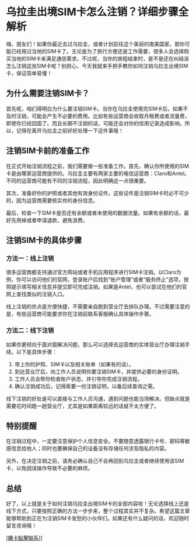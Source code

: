 # 乌拉圭出境SIM卡怎么注销？详细步骤全解析

嗨，朋友们！如果你最近去过乌拉圭，或者计划前往这个美丽的南美国家，那你可能已经用过当地的SIM卡了。无论是为了旅行方便还是工作需要，很多人会选择购买当地的SIM卡来满足通信需求。不过呢，当你的旅程结束时，是不是还在纠结该怎么注销这张SIM卡呢？别担心，今天我就来手把手教你如何注销乌拉圭出境SIM卡，保证简单易懂！

## 为什么需要注销SIM卡？

首先呢，咱们得明白为什么要注销SIM卡。当你在乌拉圭使用完SIM卡后，如果不及时注销，可能会产生不必要的费用。比如有些运营商会收取月租费或者流量费，即使你已经回国了。而且长期不注销的话，可能还会对你的信用记录造成影响。所以，记得在离开乌拉圭之前好好处理一下这件事哦！

## 注销SIM卡前的准备工作

在正式开始注销流程之前，我们需要做一些准备工作。首先，确认你所使用的SIM卡是由哪家运营商提供的。乌拉圭主要有两家主要的电信运营商：Claro和Antel。不同的运营商可能有不同的注销流程，因此明确这一点很重要。

其次，准备好你的护照或者其他有效身份证件。这些证件是注销SIM卡时必不可少的，因为运营商需要核实你的身份信息。

最后，检查一下SIM卡是否还有余额或者未使用的数据流量。如果有余额的话，最好先用掉或者申请退款，避免浪费。

## 注销SIM卡的具体步骤

### 方法一：线上注销

很多运营商都支持通过官方网站或者手机应用程序进行SIM卡注销。以Claro为例，你可以访问他们的官网，登录账户后找到“账户管理”或者“服务终止”选项，按照提示填写相关信息并提交即可完成注销。如果是Antel，也可以尝试在他们的官网上查找类似的注销入口。

线上注销的优点是方便快捷，不需要亲自跑到营业厅去排队办理。不过需要注意的是，有些运营商可能要求你在注销前联系客服确认具体操作步骤。

### 方法二：线下注销

如果你更倾向于面对面解决问题，那么可以选择去运营商的实体营业厅办理注销手续。以下是具体步骤：

1. 带上你的护照、SIM卡以及相关账单（如果有的话）。
2. 到达营业厅后，向工作人员说明你要注销SIM卡，并提供必要的身份证明。
3. 工作人员会帮你检查账户状态，并引导你完成注销流程。
4. 确认注销成功后，记得索要一份注销证明，以备后续查询之需。

线下注销的好处是可以直接与工作人员沟通，遇到问题也能当场解决。但缺点就是需要花时间跑一趟营业厅，尤其是如果距离较远的话就不太方便了。

## 特别提醒

在注销过程中，一定要注意保护个人信息安全。不要随意透露银行卡号、密码等敏感信息给他人；同时也要确保自己的设备没有存储任何涉及隐私的内容。

另外，在决定注销之前，请务必确认自己不会再回到乌拉圭或者继续使用该SIM卡，以免因误操作导致不必要的麻烦。

## 总结

好了，以上就是关于如何注销乌拉圭出境SIM卡的全部内容啦！无论选择线上还是线下方式，只要按照正确的方法一步步来，整个过程其实并不复杂。希望这篇文章能够帮助到正在为注销SIM卡发愁的小伙伴们。如果还有什么疑问的话，欢迎随时留言咨询哦！

[[購卡點擊聯系](https://t.me/s/SXDXQF)]]